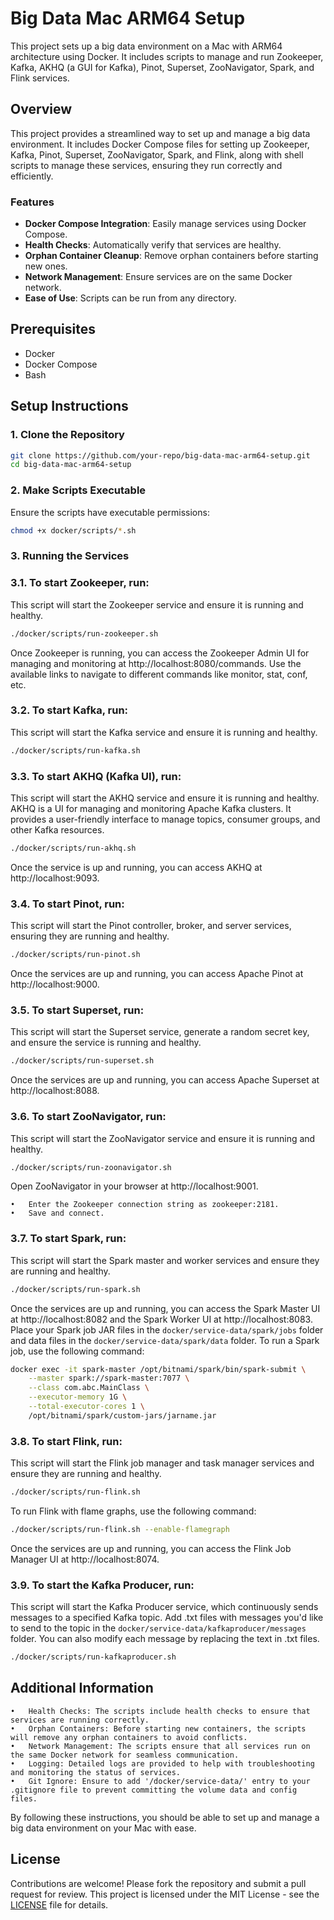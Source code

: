 # Big Data Mac ARM64 Setup

This project sets up a big data environment on a Mac with ARM64 architecture using Docker. It includes scripts to manage and run Zookeeper, Kafka, AKHQ (a GUI for Kafka), Pinot, Superset, ZooNavigator, Spark, and Flink services.

## Overview

This project provides a streamlined way to set up and manage a big data environment. It includes Docker Compose files for setting up Zookeeper, Kafka, Pinot, Superset, ZooNavigator, Spark, and Flink, along with shell scripts to manage these services, ensuring they run correctly and efficiently.

### Features

- **Docker Compose Integration**: Easily manage services using Docker Compose.
- **Health Checks**: Automatically verify that services are healthy.
- **Orphan Container Cleanup**: Remove orphan containers before starting new ones.
- **Network Management**: Ensure services are on the same Docker network.
- **Ease of Use**: Scripts can be run from any directory.

## Prerequisites

- Docker
- Docker Compose
- Bash

## Setup Instructions

### 1. Clone the Repository

```sh
git clone https://github.com/your-repo/big-data-mac-arm64-setup.git
cd big-data-mac-arm64-setup
```

###  2. Make Scripts Executable
Ensure the scripts have executable permissions:
```sh
chmod +x docker/scripts/*.sh
```

### 3. Running the Services

### 3.1. To start Zookeeper, run:
This script will start the Zookeeper service and ensure it is running and healthy.
```sh
./docker/scripts/run-zookeeper.sh
```
Once Zookeeper is running, you can access the Zookeeper Admin UI for managing and monitoring at http://localhost:8080/commands. 
Use the available links to navigate to different commands like monitor, stat, conf, etc.

### 3.2. To start Kafka, run:
This script will start the Kafka service and ensure it is running and healthy.
```sh
./docker/scripts/run-kafka.sh
```

### 3.3. To start AKHQ (Kafka UI), run:
This script will start the AKHQ service and ensure it is running and healthy. AKHQ is a UI for managing and monitoring Apache Kafka clusters. It provides a user-friendly interface to manage topics, consumer groups, and other Kafka resources.
```sh
./docker/scripts/run-akhq.sh
```
Once the service is up and running, you can access AKHQ at http://localhost:9093.

### 3.4. To start Pinot, run:
This script will start the Pinot controller, broker, and server services, ensuring they are running and healthy.
```sh
./docker/scripts/run-pinot.sh
```
Once the services are up and running, you can access Apache Pinot at http://localhost:9000.

### 3.5. To start Superset, run:
This script will start the Superset service, generate a random secret key, and ensure the service is running and healthy.
```sh
./docker/scripts/run-superset.sh
```
Once the services are up and running, you can access Apache Superset at http://localhost:8088.

### 3.6. To start ZooNavigator, run:
This script will start the ZooNavigator service and ensure it is running and healthy.
```sh
./docker/scripts/run-zoonavigator.sh
```
Open ZooNavigator in your browser at http://localhost:9001.

    •	Enter the Zookeeper connection string as zookeeper:2181.
    •	Save and connect.

### 3.7. To start Spark, run:
This script will start the Spark master and worker services and ensure they are running and healthy.
```sh
./docker/scripts/run-spark.sh
```
Once the services are up and running, you can access the Spark Master UI at http://localhost:8082 and the Spark Worker UI at http://localhost:8083.
Place your Spark job JAR files in the `docker/service-data/spark/jobs` folder and data files in the `docker/service-data/spark/data` folder.
To run a Spark job, use the following command:
```sh
docker exec -it spark-master /opt/bitnami/spark/bin/spark-submit \
    --master spark://spark-master:7077 \
    --class com.abc.MainClass \
    --executor-memory 1G \
    --total-executor-cores 1 \
    /opt/bitnami/spark/custom-jars/jarname.jar
```

### 3.8. To start Flink, run:
This script will start the Flink job manager and task manager services and ensure they are running and healthy.
```sh
./docker/scripts/run-flink.sh
```
To run Flink with flame graphs, use the following command:
```sh
./docker/scripts/run-flink.sh --enable-flamegraph
```
Once the services are up and running, you can access the Flink Job Manager UI at http://localhost:8074.

### 3.9. To start the Kafka Producer, run:
This script will start the Kafka Producer service, which continuously sends messages to a specified Kafka topic.
Add .txt files with messages you'd like to send to the topic in the `docker/service-data/kafkaproducer/messages` folder. You can also modify each message by replacing the text in .txt files.
```sh
./docker/scripts/run-kafkaproducer.sh
```

## Additional Information

	•	Health Checks: The scripts include health checks to ensure that services are running correctly.
	•	Orphan Containers: Before starting new containers, the scripts will remove any orphan containers to avoid conflicts.
	•	Network Management: The scripts ensure that all services run on the same Docker network for seamless communication.
	•	Logging: Detailed logs are provided to help with troubleshooting and monitoring the status of services.
	•	Git Ignore: Ensure to add '/docker/service-data/' entry to your .gitignore file to prevent committing the volume data and config files.

By following these instructions, you should be able to set up and manage a big data environment on your Mac with ease.

## License

Contributions are welcome! Please fork the repository and submit a pull request for review.
This project is licensed under the MIT License - see the [LICENSE](LICENSE.txt) file for details.